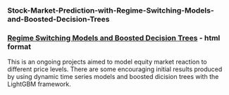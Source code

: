 ### Stock-Market-Prediction-with-Regime-Switching-Models-and-Boosted-Decision-Trees
### [Regime Switching Models and Boosted Decision Trees]([https://statallen.github.io/Dependence-Modelling-with-Copula/Copula%20Dependence%20Modeling.html](https://statallen.github.io/Regime-Switching-Models-and-Boosted-Decision-Trees/Stock%20Market%20Prediction%20with%20Regime%20Switching%20Models%20and%20Decision%20Trees.html)) - html format
This is an ongoing projects aimed to model equity market reaction to different price levels. There are some encouraging initial results produced by using dynamic time series models and boosted dicision trees with the LightGBM framework.  
